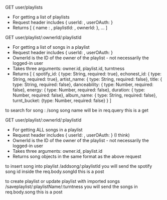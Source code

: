 

GET user/playlists
* For getting a list of playlists
* Request header includes { userId: <str>, userOAuth: <str> }
* Returns [ { name : <str>, playlistId: <str>, ownerId: <str>}, ... ]

GET user/playlist/:ownerId/:playlistId
* For getting a list of songs in a playlist
* Request header includes { userId: <str>, userOAuth: <str> }
* OwnerId is the ID of the owner of the playlist - not necessarily the logged-in user
* Takes three arguments: owner.id, playlist.id, turntness
* Returns [
  {
    spotify_id: { type: String, required: true},
    echonest_id: { type: String, required: true},
    artist_name: { type: String, required: false},
    title: { type: String, required: false},
    danceability: { type: Number, required: false},
    energy: { type: Number, required: false},
    duration: { type: Number, required: false},
    album_name: { type: String, required: false},
    turnt_bucket: {type: Number, required: false}
  }
]

to search for song : /song
song name will be in req.query
this is a get

GET user/playlist/:ownerId/:playlistId
* For getting ALL songs in a playlist
* Request header includes { userId: <str>, userOAuth: <str> } (I think)
* OwnerId is the ID of the owner of the playlist - not necessarily the logged-in user
* Takes three arguments: owner.id, playlist.id
* Returns song objects in the same format as the above request


to insert song into playlist
/addsong/:playlistId
you will send the spotify song id inside the req.body.songId
this is a post


to create playlist or update playlist with imported songs
/saveplaylist/:playlistName/:turntness
you will send the songs in req.body.song
this is a post
